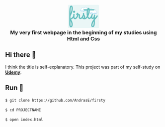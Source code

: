 <h3 align="center">
  <a href="https://andrase.github.io/firsty/" target="_blank" rel="noopener noreferrer">
  <img src="https://github.com/AndrasE/raw-readme/blob/main/firsty-readme-img.png?raw=true" width="100px">
  </a>
<br/>
  My very first webpage in the beginning of my studies using Html and Css
</h3>

## Hi there 👋

I think the title is self-explanatory. This project was part of my self-study on **[Udemy]("https://www.udemy.com/course/the-complete-web-development-bootcamp)**.

## Run 🚀

`
$ git clone https://github.com/AndrasE/firsty
`

`
$ cd PROJECTNAME
`

`
$ open index.html
`
